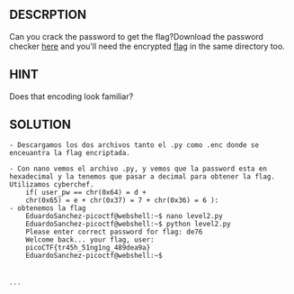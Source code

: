 ## DESCRPTION

Can you crack the password to get the flag?Download the password checker [here](https://artifacts.picoctf.net/c/13/level2.py) and you'll need the encrypted [flag](https://artifacts.picoctf.net/c/13/level2.flag.txt.enc) in the same directory too.

## HINT

Does that encoding look familiar?

## SOLUTION

````
- Descargamos los dos archivos tanto el .py como .enc donde se enceuantra la flag encriptada.

- Con nano vemos el archivo .py, y vemos que la password esta en hexadecimal y la tenemos que pasar a decimal para obtener la flag. Utilizamos cyberchef.
	if( user_pw == chr(0x64) = d + 
	chr(0x65) = e + chr(0x37) = 7 + chr(0x36) = 6 ):
- obtenemos la flag
	EduardoSanchez-picoctf@webshell:~$ nano level2.py
	EduardoSanchez-picoctf@webshell:~$ python level2.py
	Please enter correct password for flag: de76
	Welcome back... your flag, user:
	picoCTF{tr45h_51ng1ng_489dea9a}
	EduardoSanchez-picoctf@webshell:~$ 



```
